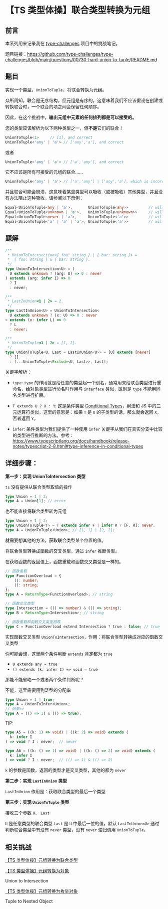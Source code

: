 # 【TS 类型体操】联合类型转换为元组

## 前言

本系列用来记录我在 [type-challenges](https://github.com/type-challenges/type-challenges) 项目中的挑战笔记。

题目链接：https://github.com/type-challenges/type-challenges/blob/main/questions/00730-hard-union-to-tuple/README.md

## 题目

实现一个类型，`UnionToTuple`，将联合转换为元组。

众所周知，联合是无序结构，但元组是有序的，这意味着我们不应该假设在创建或转换联合时，一个联合的项之间会保留任何顺序。

因此，在这个挑战中，**输出元组中元素的任何排列都是可以接受的。**

您的类型应该解析为以下两种类型之一，但**不是**它们的联合！

```ts
UnionToTuple<1>     // [1], and correct
UnionToTuple<'any' | 'a'> // ['any','a'], and correct
```

或者

```ts
UnionToTuple<'any' | 'a'> // ['a','any'], and correct
```

它不应该是所有可接受的元组的联合......

```ts
UnionToTuple<'any' | 'a'> // ['a','any'] | ['any','a'], which is incorrect
```

并且联合可能会崩溃，这意味着某些类型可以吸收（或被吸收）其他类型，并且没有办法阻止这种吸收。请参阅以下示例：

```ts
Equal<UnionToTuple<any | 'a'>,       UnionToTuple<any>>         // will always be a true
Equal<UnionToTuple<unknown | 'a'>,   UnionToTuple<unknown>>     // will always be a true
Equal<UnionToTuple<never | 'a'>,     UnionToTuple<'a'>>         // will always be a true
Equal<UnionToTuple<'a' | 'a' | 'a'>, UnionToTuple<'a'>>         // will always be a true
```

## 题解

```ts
/**
 * UnionToIntersection<{ foo: string } | { bar: string }> =
 *  { foo: string } & { bar: string }.
 */
type UnionToIntersection<U> = (
  U extends unknown ? (arg: U) => 0 : never
) extends (arg: infer I) => 0
  ? I
  : never;

/**
 * LastInUnion<1 | 2> = 2.
 */
type LastInUnion<U> = UnionToIntersection<
  U extends unknown ? (x: U) => 0 : never
> extends (x: infer L) => 0
  ? L
  : never;

/**
 * UnionToTuple<1 | 2> = [1, 2].
 */
type UnionToTuple<U, Last = LastInUnion<U>> = [U] extends [never]
  ? []
  : [...UnionToTuple<Exclude<U, Last>>, Last];
```

关键字解析：

- `type`: `type` 的作用就是给任意的类型起一个别名，通常用来给联合类型进行重命名，给对象类型进行命名时作用与 `interface` 类似，区别是 `type` 不能用同名类型进行扩展。

- `T extends U ? X : Y`: 这是条件类型 [Conditional Types](https://www.typescriptlang.org/docs/handbook/2/conditional-types.html)，用法和 JS 中的三元运算符类似，这里的意思是：如果 `T` 是 `U` 的子类型的话，那么就会返回 `X`，否者返回 `Y`。

- `infer`: 条件类型为我们提供了一种使用 `infer` 关键字从我们在真实分支中比较的类型进行推断的方法。参考：https://www.typescriptlang.org/docs/handbook/release-notes/typescript-2-8.html#type-inference-in-conditional-types

## 详细步骤：

**第一步：实现 UnionToIntersection 类型**

`ts` 没有提供从联合类型取值的操作

```ts
type Union = 1 | 2;
type A = Union[1]; // error
```

也不能直接将联合类型转为元组

```ts
type Union = 1 | 2;
type UnionToTuple<T> = T extends infer F | infer R ? [F, R]: never;
type A = UnionToTuple<Union>; // [1, 1] | [2, 2];
```

就需要想其他的方法，获取联合类型某个位置的值。

将联合类型转换成函数的交叉类型，通过 `infer` 推断类型。

在获取函数的返回值上，函数重载和函数交叉类型是一样的。

```ts
// 函数重载
type FunctionOverload = {
    (): number;
    (): string;
};
type A = ReturnType<FunctionOverload>; // string

// 函数交叉类型
type Intersection = (() => number) & (() => string);
type B = ReturnType<Intersection>; // string

// 函数重载和函数交叉类型相等
type C = FunctionOverload extend Intersection ? true : false; // true
```

实现函数交叉类型 `UnionToIntersection`，作用：将联合类型转换成对应的函数交叉类型

你可能会想，这里两个条件判断 `extends` 肯定都为 `true`

- `U extends any ⇒ true`
- `() extends (k: infer I) => void ⇒ true`

那能不能省略一个或者两个条件判断呢？

不能，这里需要用到泛型的分配率

```ts
type Union = 1 | true;
type A = UnionToInfer<Union>;
// 结果=>
type A = (() => 1) & (() => true);
```

TIP:

```ts
type A5 = ((k: 1) => void) | ((k: 2) => void) extends (
  k: infer I
) => void ? I : never;  // never

type A6 = ((k: () => 1) => void) | ((k: () => 2) => void) extends (
  k: infer I
) => void ? I : never;  // (() => 1) & (() => 2)
```

`k` 的参数是函数，返回的类型才是交叉类型，其他的都为 `never`

**第二步：实现 `LastInUnion` 类型**

`LastInUnion` 作用是：获取联合类型的最后一个类型

**第三步：实现 `UnionToTuple` 类型**

接收三个参数 `U`、 `Last`

`U` 是任意类型的联合类型
`Last` 是 `U` 中最后一位的值，默认 `LastInUnion<U>`
通过判断联合类型中有没有 `never` 类型，没有 `never` 递归调用 `UnionToTuple。`

## 相关挑战

[【TS 类型体操】元组转换为联合类型](./%E3%80%90TS%20%E7%B1%BB%E5%9E%8B%E4%BD%93%E6%93%8D%E3%80%91%E5%85%83%E7%BB%84%E8%BD%AC%E6%8D%A2%E4%B8%BA%E8%81%94%E5%90%88%E7%B1%BB%E5%9E%8B.md)

[【TS 类型体操】元组转换为对象](./%E3%80%90TS%20%E7%B1%BB%E5%9E%8B%E4%BD%93%E6%93%8D%E3%80%91%E5%85%83%E7%BB%84%E8%BD%AC%E6%8D%A2%E4%B8%BA%E5%AF%B9%E8%B1%A1.md)

Union to Intersection

[【TS 类型体操】元组转换为枚举对象](./%E3%80%90TS%20%E7%B1%BB%E5%9E%8B%E4%BD%93%E6%93%8D%E3%80%91%E5%85%83%E7%BB%84%E8%BD%AC%E6%8D%A2%E4%B8%BA%E6%9E%9A%E4%B8%BE%E5%AF%B9%E8%B1%A1.md)

Tuple to Nested Object
